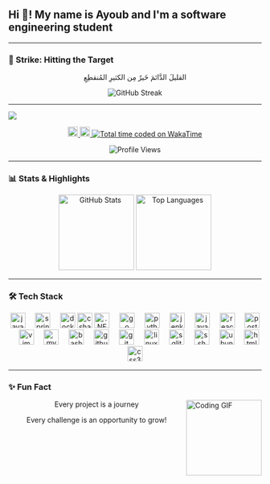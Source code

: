 <h2 align="left">Hi 👋! My name is Ayoub and I'm a software engineering student  </h2>



---

### 🚀 Strike: Hitting the Target

<div align="center">
  <p>القليلَ الدَّائمَ خَيرٌ مِن الكثيرِ المُنقطِعِ</p>
  <img src="https://github-readme-streak-stats.herokuapp.com/?user=ayoubMah&theme=dracula&hide_border=false" alt="GitHub Streak" />
</div>

---
<img src="assets/light.gif" align="center">

<p align="center"> 
  <a href="https://github.com/ayoubMah?tab=repositories&sort=stargazers">
    <img src="https://api.jm26.net/badge/beta?g&label=STARS&icon=f09b&color=F5C242&url=/github/stars/ayoubMah" height="20px" alt="STARS">
  </a>
  <a href="https://github.com/ayoubMah?tab=followers">
    <img src="https://api.jm26.net/badge/beta?g&label=FOLLOWER&icon=f09b&color=236AD3&url=/github/followers/ayoubMah" height="20px" alt="FOLLOWER">
  </a>
  <a href="https://wakatime.com/@35101741-fdea-4dfb-b86e-1cf702a6e842">
    <img src="https://wakatime.com/badge/user/35101741-fdea-4dfb-b86e-1cf702a6e842.svg?style=flat-square" alt="Total time coded on WakaTime">
  </a>
</p>

<!-- Profile Views -->
<p align="center"> 
  <img src="https://komarev.com/ghpvc/?username=ayoubMah&style=flat-square&color=0a2647" alt="Profile Views">
</p>

---

### 📊 Stats & Highlights
<div align="center">
  <img src="https://github-readme-stats.vercel.app/api?username=ayoubMah&hide_title=false&hide_rank=false&show_icons=true&include_all_commits=true&count_private=true&disable_animations=false&theme=dracula&locale=en&hide_border=false" height="150" alt="GitHub Stats" />
  <img src="https://github-readme-stats.vercel.app/api/top-langs/?username=ayoubMah&layout=compact&theme=dracula&hide_border=false" height="150" alt="Top Languages" />
</div>

---

### 🛠️ Tech Stack
<div align="center">
  
  <img src="https://cdn.jsdelivr.net/gh/devicons/devicon/icons/java/java-original.svg" height="30" alt="java logo"  />
  <img width="12" />
  <img src="https://cdn.jsdelivr.net/gh/devicons/devicon/icons/spring/spring-original.svg" height="30" alt="spring logo" />
  <img width="12" />
  <img src="https://cdn.jsdelivr.net/gh/devicons/devicon/icons/docker/docker-original.svg" height="30" alt="docker logo"  />
  <img src="https://cdn.jsdelivr.net/gh/devicons/devicon/icons/csharp/csharp-original.svg" height="30" alt="csharp logo" />
  <img src="https://cdn.jsdelivr.net/gh/devicons/devicon/icons/dot-net/dot-net-original.svg" height="30" alt=".NET logo" />
  <img width="12" />
  <img src="https://cdn.jsdelivr.net/gh/devicons/devicon/icons/go/go-original.svg" height="30" alt="go logo"  />
  <img width="12" />
  <img src="https://cdn.jsdelivr.net/gh/devicons/devicon/icons/python/python-original.svg" height="30" alt="python logo"  />
  <img width="12" />
  <img src="https://cdn.jsdelivr.net/gh/devicons/devicon/icons/jenkins/jenkins-line.svg" height="30" alt="jenkins logo"  />
  <img width="12" />
  <img src="https://cdn.jsdelivr.net/gh/devicons/devicon/icons/javascript/javascript-original.svg" height="30" alt="javascript logo"  />
  <img width="12" />
  <img src="https://cdn.jsdelivr.net/gh/devicons/devicon/icons/react/react-original.svg" height="30" alt="react logo"  />
  <img width="12" />
  <img src="https://cdn.jsdelivr.net/gh/devicons/devicon/icons/postgresql/postgresql-original.svg" height="30" alt="postgresql logo"  />
  <img width="12" />
  <img src="https://cdn.jsdelivr.net/gh/devicons/devicon/icons/vim/vim-original.svg" height="30" alt="vim logo"  />
  <img width="12" />
  <img src="https://cdn.jsdelivr.net/gh/devicons/devicon/icons/mysql/mysql-original.svg" height="30" alt="mysql logo"  />
  <img width="12" />



  <img src="https://cdn.jsdelivr.net/gh/devicons/devicon/icons/bash/bash-original.svg" height="30" alt="bash logo"  />
  <img width="12" />
  <img src="https://cdn.jsdelivr.net/gh/devicons/devicon/icons/github/github-original.svg" height="30" alt="github logo"  />
  <img width="12" />
  
  <img src="https://cdn.jsdelivr.net/gh/devicons/devicon/icons/git/git-original.svg" height="30" alt="git logo"  />
  <img width="12" />
  <img src="https://cdn.jsdelivr.net/gh/devicons/devicon/icons/linux/linux-original.svg" height="30" alt="linux logo"  />
  <img width="12" />
  
  <img src="https://cdn.jsdelivr.net/gh/devicons/devicon/icons/sqlite/sqlite-original.svg" height="30" alt="sqlite logo"  />
  <img width="12" />
  <img src="https://cdn.jsdelivr.net/gh/devicons/devicon/icons/ssh/ssh-original.svg" height="30" alt="ssh logo"  />
  <img width="12" />
  <img src="https://cdn.jsdelivr.net/gh/devicons/devicon/icons/ubuntu/ubuntu-plain.svg" height="30" alt="ubuntu logo"  />
  <img width="12" />

  
  <img src="https://cdn.jsdelivr.net/gh/devicons/devicon/icons/html5/html5-original.svg" height="30" alt="html5 logo"  />
  <img width="12" />
  <img src="https://cdn.jsdelivr.net/gh/devicons/devicon/icons/css3/css3-original.svg" height="30" alt="css3 logo"  />
  <img width="12" />

</div>
</div>

---

### ✨ Fun Fact
<div align="left">
  <img align="right" height="150" src="https://i.giphy.com/media/v1.Y2lkPTc5MGI3NjExMDBoZDl5aTBzcXg3OG94NnE3Y2ZhajQ2dWlpbXN5NnFkYm13YW83YSZlcD12MV9pbnRlcm5hbF9naWZfYnlfaWQmY3Q9Zw/ztpMY1t5VYWlO/giphy.gif" alt="Coding GIF" />
</div>

<div align="center">
  <p>Every project is a journey</p>
  <p>Every challenge is an opportunity to grow!</p>
</div>

<br clear="both">
